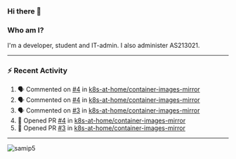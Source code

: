 ### Hi there 👋

### Who am I?
I'm a developer, student and IT-admin. I also administer AS213021.

---
### :zap: Recent Activity
<!--START_SECTION:activity-->
1. 🗣 Commented on [#4](https://github.com/k8s-at-home/container-images-mirror/issues/4) in [k8s-at-home/container-images-mirror](https://github.com/k8s-at-home/container-images-mirror)
2. 🗣 Commented on [#4](https://github.com/k8s-at-home/container-images-mirror/issues/4) in [k8s-at-home/container-images-mirror](https://github.com/k8s-at-home/container-images-mirror)
3. 🗣 Commented on [#3](https://github.com/k8s-at-home/container-images-mirror/issues/3) in [k8s-at-home/container-images-mirror](https://github.com/k8s-at-home/container-images-mirror)
4. 💪 Opened PR [#4](https://github.com/k8s-at-home/container-images-mirror/pull/4) in [k8s-at-home/container-images-mirror](https://github.com/k8s-at-home/container-images-mirror)
5. 💪 Opened PR [#3](https://github.com/k8s-at-home/container-images-mirror/pull/3) in [k8s-at-home/container-images-mirror](https://github.com/k8s-at-home/container-images-mirror)
<!--END_SECTION:activity-->
---

<img align="center" src="https://github-readme-stats.vercel.app/api?username=samip5&show_icons=true" alt="samip5" />
